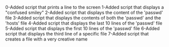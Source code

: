 0-Added script that prints a line to the screen
1-Added script that displays a "confused smiley"
2-Added script that displays the content of the 'passwd' file
3-Added script that displays the contents of both the 'passwd' and the 'hosts' file
4-Added script that displays the last 10 lines of the 'passwd' file
5-Added script that displays the first 10 lines of the 'passwd' file
6-Added script that displays the third line of a specific file
7-Added script that creates a file with a very creative name

